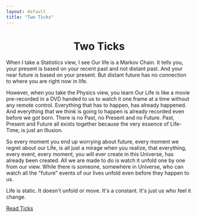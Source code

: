 ```yaml
---
layout: default
title: "Two Ticks"
---
```


<div align="center">
  <h1>Two Ticks</h1>
</div>

<div class="italic-text">
  <p>When I take a Statistics view, I see Our life is a Markov Chain. It tells you, your present is based on your recent past and not distant past. And your near future is based on your present. But distant future has no connection to where you are right now in life.</p>
  <p>However, when you take the Physics view, you learn Our Life is like a movie pre-recorded in a DVD handed to us to watch it one frame at a time without any remote control. Everything that has to happen, has already happened. And everything that we think is going to happen is already recorded even before we got born. There is no Past, no Present and no Future. Past, Present and Future all exists together because the very essence of Life- Time, is just an Illusion.</p>
  <p>So every moment you end up worrying about future, every moment we regret about our Life, is all just a mirage when you realize, that everything, every event, every moment, you will ever create in this Universe, has already been created. All we are made to do is watch it unfold one by one from our view. While there is someone, somewhere in Universe, who can watch all the "future" events of our lives unfold even before they happen to us. </p>
  <p>Life is static. It doesn't unfold or move. It's a constant. It's just us who feel it change.</p>
</div>

<a href="/posts.html" class="read-ticks-btn">Read Ticks</a>
